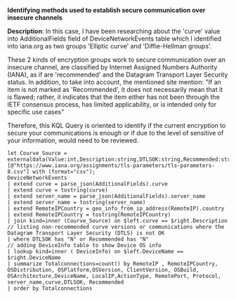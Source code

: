**Identifying methods used to establish secure communication over insecure channels**

**Description**: In this case, I have been researching about the 'curve' value into AdditionalFields field of DeviceNetworkEvents table which I identified into iana.org as two groups 'Elliptic curve' and 'Diffie-Hellman groups'.

These 2 kinds of encryption groups work to secure communication over an insecure channel, are classified by  Internet Assigned Numbers Authority (IANA), as if are 'recommended' and the Datagram Transport Layer Security status.
In addition, to take into account, the mentioned site mention:
"If an item is not marked as 'Recommended', it does not necessarily mean that it is flawed; rather, it indicates that the item either has not been through the IETF consensus process, has limited applicability, or is intended only for specific use cases"

Therefore, this KQL Query is oriented to identify if the current encryption to secure your communications is enough or if due to the level of sensitive of your information, would need to be reviewed.

```
let Courve_Source = externaldata(Value:int,Description:string,DTLSOK:string,Recommended:string,Reference:string)
[@"https://www.iana.org/assignments/tls-parameters/tls-parameters-8.csv"] with (format="csv");
DeviceNetworkEvents
| extend curve = parse_json(AdditionalFields).curve
| extend curve = tostring(curve)
| extend server_name = parse_json(AdditionalFields).server_name
| extend server_name = tostring(server_name)
| extend RemoteIPCountry = geo_info_from_ip_address(RemoteIP).country
| extend RemoteIPCountry = tostring(RemoteIPCountry)
| join kind=inner (Courve_Source) on $left.curve == $right.Description
// listing non-recommended curve versions or communications where the Datagram Transport Layer Security (DTLS) is not OK
| where DTLSOK has "N" or Recommended has "N"
// adding DeviceInfo table to show Device OS info
| lookup kind=inner ( DeviceInfo) on $left.DeviceName == $right.DeviceName
| summarize Totalconnections=count() by RemoteIP , RemoteIPCountry, OSDistribution, OSPlatform,OSVersion, ClientVersion, OSBuild, OSArchitecture,DeviceName, LocalIP,ActionType, RemotePort, Protocol, server_name,curve,DTLSOK, Recommended
| order by Totalconnections
```
